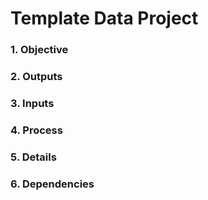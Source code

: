 # Template Data Project

### 1. Objective
### 2. Outputs

### 3. Inputs
### 4. Process
### 5. Details
### 6. Dependencies
